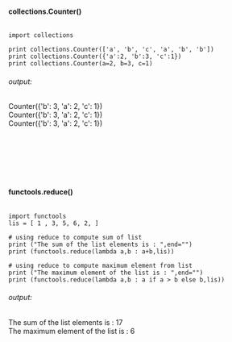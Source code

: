 
#### collections.Counter()

<pre><code>
import collections

print collections.Counter(['a', 'b', 'c', 'a', 'b', 'b'])
print collections.Counter({'a':2, 'b':3, 'c':1})
print collections.Counter(a=2, b=3, c=1)
</pre></code>

###### output:
Counter({'b': 3, 'a': 2, 'c': 1})  
Counter({'b': 3, 'a': 2, 'c': 1})  
Counter({'b': 3, 'a': 2, 'c': 1})
  
<br/><br/><br/><br/><br/>   
  
#### functools.reduce() 

<pre><code>
import functools 
lis = [ 1 , 3, 5, 6, 2, ]

# using reduce to compute sum of list 
print ("The sum of the list elements is : ",end="") 
print (functools.reduce(lambda a,b : a+b,lis)) 
  
# using reduce to compute maximum element from list 
print ("The maximum element of the list is : ",end="") 
print (functools.reduce(lambda a,b : a if a > b else b,lis))
</pre></code>

###### output:  
The sum of the list elements is : 17  
The maximum element of the list is : 6
